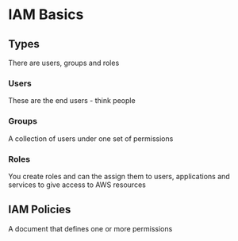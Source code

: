 # IAM Basics

## Types
There are users, groups and roles

### Users
These are the end users - think people

### Groups
A collection of users under one set of permissions

### Roles
You create roles and can the assign them to users, applications and services to give access to AWS resources

## IAM Policies
A document that defines one or more permissions 